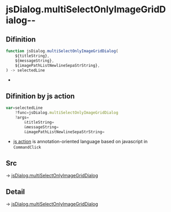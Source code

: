 # jsDialog.multiSelectOnlyImageGridDialog--

## Difinition

```js.js
function jsDialog.multiSelectOnlyImageGridDialog(
	${titleString},
	${messageString},
	${imagePathListNewlineSepaStrString},
) -> selectedLine
```

- 


## Difinition by js action

```js.js
var=selectedLine
	?func=jsDialog.multiSelectOnlyImageGridDialog
	?args=
		&titleString=
		&messageString=
		&imagePathListNewlineSepaStrString=
```

- [js action](#) is annotation-oriented language based on javascript in `CommandClick`



## Src

-> [jsDialog.multiSelectOnlyImageGridDialog](https://github.com/puutaro/CommandClick/blob/master/app/src/main/java/com/puutaro/commandclick/fragment_lib/terminal_fragment/js_interface/dialog/JsDialog.kt#L264)

## Detail

-> [jsDialog.multiSelectOnlyImageGridDialog](https://github.com/puutaro/CommandClick/blob/master/md/developer/js_interface/details/dialog/JsDialog/multiSelectOnlyImageGridDialog.md)
